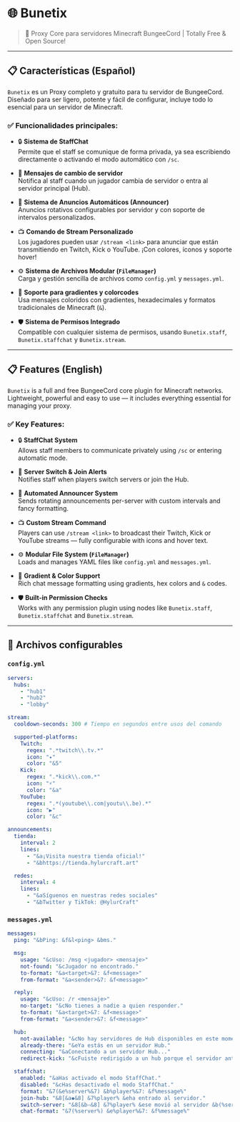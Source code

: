 # 🌐 Bunetix

> 🌟 Proxy Core para servidores Minecraft BungeeCord | Totally Free & Open Source!

---

## 📋 Características (Español)

`Bunetix` es un Proxy completo y gratuito para tu servidor de BungeeCord. Diseñado para ser ligero, potente y fácil de configurar, incluye todo lo esencial para un servidor de Minecraft.

### ✅ Funcionalidades principales:

- 🔒 **Sistema de StaffChat**  
  Permite que el staff se comunique de forma privada, ya sea escribiendo directamente o activando el modo automático con `/sc`.

- 🚪 **Mensajes de cambio de servidor**  
  Notifica al staff cuando un jugador cambia de servidor o entra al servidor principal (Hub).

- 📢 **Sistema de Anuncios Automáticos (Announcer)**  
  Anuncios rotativos configurables por servidor y con soporte de intervalos personalizados.

- 📺 **Comando de Stream Personalizado**  
  Los jugadores pueden usar `/stream <link>` para anunciar que están transmitiendo en Twitch, Kick o YouTube. ¡Con colores, íconos y soporte hover!

- ⚙️ **Sistema de Archivos Modular (`FileManager`)**  
  Carga y gestión sencilla de archivos como `config.yml` y `messages.yml`.

- 🎨 **Soporte para gradientes y colorcodes**  
  Usa mensajes coloridos con gradientes, hexadecimales y formatos tradicionales de Minecraft (`&`).

- 🛡️ **Sistema de Permisos Integrado**  
  Compatible con cualquier sistema de permisos, usando `Bunetix.staff`, `Bunetix.staffchat` y `Bunetix.stream`.

---

## 📋 Features (English)

`Bunetix` is a full and free BungeeCord core plugin for Minecraft networks. Lightweight, powerful and easy to use — it includes everything essential for managing your proxy.

### ✅ Key Features:

- 🔒 **StaffChat System**  
  Allows staff members to communicate privately using `/sc` or entering automatic mode.

- 🚪 **Server Switch & Join Alerts**  
  Notifies staff when players switch servers or join the Hub.

- 📢 **Automated Announcer System**  
  Sends rotating announcements per-server with custom intervals and fancy formatting.

- 📺 **Custom Stream Command**  
  Players can use `/stream <link>` to broadcast their Twitch, Kick or YouTube streams — fully configurable with icons and hover text.

- ⚙️ **Modular File System (`FileManager`)**  
  Loads and manages YAML files like `config.yml` and `messages.yml`.

- 🎨 **Gradient & Color Support**  
  Rich chat message formatting using gradients, hex colors and `&` codes.

- 🛡️ **Built-in Permission Checks**  
  Works with any permission plugin using nodes like `Bunetix.staff`, `Bunetix.staffchat` and `Bunetix.stream`.

---

## 📂 Archivos configurables

### `config.yml`

```yaml
servers:
  hubs:
    - "hub1"
    - "hub2"
    - "lobby"

stream:
  cooldown-seconds: 300 # Tiempo en segundos entre usos del comando

  supported-platforms:
    Twitch:
      regex: ".*twitch\\.tv.*"
      icon: "✦"
      color: "&5"
    Kick:
      regex: ".*kick\\.com.*"
      icon: "⚡"
      color: "&a"
    YouTube:
      regex: ".*(youtube\\.com|youtu\\.be).*"
      icon: "▶"
      color: "&c"

announcements:
  tienda:
    interval: 2
    lines:
      - "&a¡Visita nuestra tienda oficial!"
      - "&bhttps://tienda.hylurcraft.art"

  redes:
    interval: 4
    lines:
      - "&aSíguenos en nuestras redes sociales"
      - "&bTwitter y TikTok: @HylurCraft"
```
### `messages.yml`

```yaml
messages:
  ping: "&bPing: &f&l<ping> &bms."

  msg:
    usage: "&cUso: /msg <jugador> <mensaje>"
    not-found: "&cJugador no encontrado."
    to-format: "&a<target>&7: &f<message>"
    from-format: "&a<sender>&7: &f<message>"

  reply:
    usage: "&cUso: /r <mensaje>"
    no-target: "&cNo tienes a nadie a quien responder."
    to-format: "&a<target>&7: &f<message>"
    from-format: "&a<sender>&7: &f<message>"

  hub:
    not-available: "&cNo hay servidores de Hub disponibles en este momento."
    already-there: "&eYa estás en un servidor Hub."
    connecting: "&aConectando a un servidor Hub..."
    redirect-kick: "&cFuiste redirigido a un hub porque el servidor anterior se desconectó."

  staffchat:
    enabled: "&aHas activado el modo StaffChat."
    disabled: "&cHas desactivado el modo StaffChat."
    format: "&7(&e%server%&7) &b%player%&7: &f%message%"
    join-hub: "&8[&a◆&8] &7%player% &eha entrado al servidor."
    switch-server: "&8[&b⇨&8] &7%player% &ese movió al servidor &b(%server%)&e."
    chat-format: "&7(%server%) &e%player%&7: &f%message%"
```